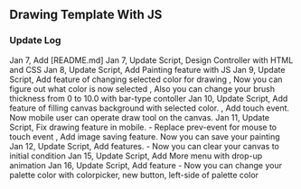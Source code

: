 ## Drawing Template With JS
### Update Log
Jan 7, Add [README.md]
Jan 7, Update Script, Design Controller with HTML and CSS
Jan 8, Update Script, Add Painting feature with JS
Jan 9, Update Script, Add feature of changing selected color for drawing
                    , Now you can figure out what color is now selected
                    , Also you can change your brush thickness from 0 to 10.0 with bar-type contoller
Jan 10, Update Script, Add feature of filling canvas background with selected color.
                        , Add touch event. Now mobile user can operate draw tool on the canvas.
Jan 11, Update Script, Fix drawing feature in mobile.
                        - Replace prev-event for mouse to touch event
                     , Add image saving feature. Now you can save your painting
Jan 12, Update Script, Add features.
                        - Now you can clear your canvas to initial condition
Jan 15, Update Script, Add More menu with drop-up animation
Jan 16, Update Script, Add feature
                        - Now you can change your palette color with colorpicker, new button, left-side of palette color
